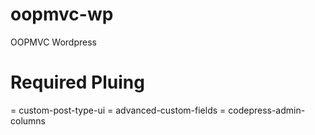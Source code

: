 # oopmvc-wp
OOPMVC Wordpress 

# Required Pluing 
= custom-post-type-ui
= advanced-custom-fields
= codepress-admin-columns